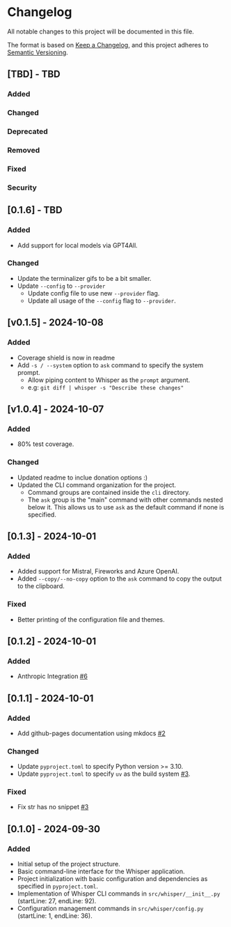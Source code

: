 # Changelog

All notable changes to this project will be documented in this file.

The format is based on [Keep a Changelog](https://keepachangelog.com/en/1.0.0/),
and this project adheres to [Semantic Versioning](https://semver.org/spec/v2.0.0.html).

## [TBD] - TBD

### Added

### Changed

### Deprecated

### Removed

### Fixed

### Security

## [0.1.6] - TBD

### Added

- Add support for local models via GPT4All.

### Changed

- Update the terminalizer gifs to be a bit smaller.
- Update `--config` to `--provider`
    - Update config file to use new `--provider` flag.
    - Update all usage of the `--config` flag to `--provider`.

## [v0.1.5] - 2024-10-08

### Added

- Coverage shield is now in readme
- Add `-s / --system` option to `ask` command to specify the system prompt.
    - Allow piping content to Whisper as the `prompt` argument.
    - e.g: `git diff | whisper -s "Describe these changes"`


## [v1.0.4] - 2024-10-07

### Added

- 80% test coverage.

### Changed

- Updated readme to inclue donation options :)
- Updated the CLI command organization for the project.
    - Command groups are contained inside the `cli` directory.
    - The `ask` group is the "main" command with other commands nested below it.  This allows us to use `ask` as the default command if none is specified.


## [0.1.3] - 2024-10-01

### Added

- Added support for Mistral, Fireworks and Azure OpenAI.
- Added `--copy/--no-copy` option to the `ask` command to copy the output to the clipboard.

### Fixed

- Better printing of the configuration file and themes.


## [0.1.2] - 2024-10-01

### Added

- Anthropic Integration [#6](https://github.com/syn54x/just-whisper/pull/6)

## [0.1.1] - 2024-10-01

### Added

- Add github-pages documentation using mkdocs [#2](https://github.com/syn54x/just-whisper/pull/2)

### Changed

- Update `pyproject.toml` to specify Python version >= 3.10.
- Update `pyproject.toml` to specify `uv` as the build system [#3](https://github.com/syn54x/just-whisper/pull/3).

### Fixed

- Fix str has no snippet [#3](https://github.com/syn54x/just-whisper/issues/3)

## [0.1.0] - 2024-09-30

### Added

- Initial setup of the project structure.
- Basic command-line interface for the Whisper application.
- Project initialization with basic configuration and dependencies as specified in `pyproject.toml`.
- Implementation of Whisper CLI commands in `src/whisper/__init__.py` (startLine: 27, endLine: 92).
- Configuration management commands in `src/whisper/config.py` (startLine: 1, endLine: 36).
